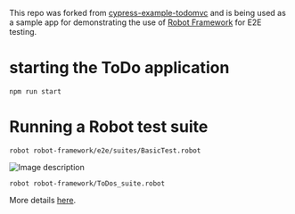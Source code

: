 This repo was forked from [cypress-example-todomvc](https://github.com/cypress-io/cypress-example-todomvc) and is being used as a sample app for demonstrating the use of [Robot Framework](https://robotframework.org/) for E2E testing.

# starting the ToDo application
`npm run start`

# Running a Robot test suite
`robot robot-framework/e2e/suites/BasicTest.robot`

![Image description](https://dev-to-uploads.s3.amazonaws.com/uploads/articles/5rmqcja2l2o7ygm6p8hc.png)

`robot robot-framework/ToDos_suite.robot`

More details [here](robot-framework/README.md).

